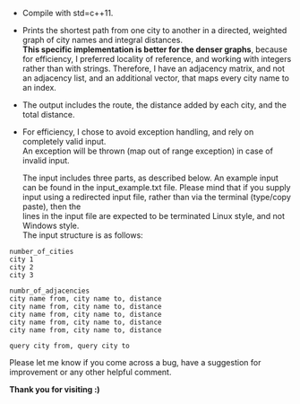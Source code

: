 - Compile with std=c++11.
- Prints the shortest path from one city to another in a directed, weighted graph of city names and integral distances.  
  **This specific implementation is better for the denser graphs**, because for efficiency, I preferred locality of reference, 
  and working with integers rather than with strings. Therefore, I have an adjacency matrix, and not an adjacency list, and an additional vector, that maps every city name to an index.
- The output includes the route, the distance added by each city, and the total distance.
- For efficiency, I chose to avoid exception handling, and rely on completely valid input.    
  An exception will be thrown (map out of range exception) in case of invalid input.
  
  The input includes three parts, as described below. An example input can be found in the input_example.txt file.
  Please mind that if you supply input using a redirected input file, rather than via the terminal (type/copy paste), then the  
  lines in the input file are expected to be terminated Linux style, and not Windows style.  
  The input structure is as follows:
```
number_of_cities
city 1
city 2
city 3

numbr_of_adjacencies
city name from, city name to, distance
city name from, city name to, distance
city name from, city name to, distance
city name from, city name to, distance
city name from, city name to, distance

query city from, query city to
```

Please let me know if you come across a bug, have a suggestion for improvement or any other helpful comment.  

**Thank you for visiting :)**


